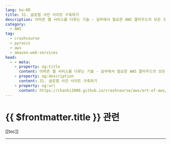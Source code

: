 ```yaml
---
lang: ko-KR
title: 31. 글로벌 사진 사이트 구축하기
description: 아마존 웹 서비스를 다루는 기술 - 실무에서 필요한 AWS 클라우드의 모든 것! > 31. 글로벌 사진 사이트 구축하기
category:
  - AWS
tag: 
  - crashcourse
  - pyrasis
  - aws 
  - amazon-web-services
head:
  - - meta:
    - property: og:title
      content: 아마존 웹 서비스를 다루는 기술 - 실무에서 필요한 AWS 클라우드의 모든 것! > 31. 글로벌 사진 사이트 구축하기
    - property: og:description
      content: 31. 글로벌 사진 사이트 구축하기
    - property: og:url
      content: https://chanhi2000.github.io/crashcourse/aws/art-of-aws/31.html
---
```


# {{ $frontmatter.title }} 관련

[[toc]]

---

<TagLinks />